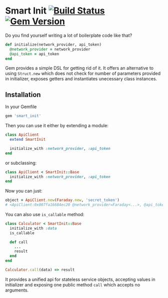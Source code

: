 # Smart Init [![Build Status](https://travis-ci.org/pawurb/smart_init.svg)](https://travis-ci.org/pawurb/smart_init) [![Gem Version](https://badge.fury.io/rb/smart_init.svg)](http://badge.fury.io/rb/smart_init)

Do you find yourself writing a lot of boilerplate code like that?

``` ruby
def initialize(network_provider, api_token)
  @network_provider = network_provider
  @api_token = api_token
end
```

Gem provides a simple DSL for getting rid of it. It offers an alternative to using `Struct.new` which does not check for number of parameters provided in initializer, exposes getters and instantiates unecessary class instances.

## Installation

In your Gemfile

```ruby
gem 'smart_init'
```

Then you can use it either by extending a module:

```ruby
class ApiClient
  extend SmartInit

  initialize_with :network_provider, :api_token
end

```

or subclassing:

```ruby
class ApiClient < SmartInit::Base
  initialize_with :network_provider, :api_token
end

```

Now you can just:

```ruby
object = ApiClient.new(Faraday.new, 'secret_token')
# <ApiClient:0x007fa16684ec20 @network_provider=Faraday<...>, @api_token="secret_token">
```

You can also use `is_callable` method:


```ruby
class Calculator < SmartInit::Base
  initialize_with :data
  is_callable

  def call
    ...
    result
  end
end

Calculator.call(data) => result
```

It provides a unified api for stateless service objects, accepting values in initializer and exposing one public method `call` which accepts no arguments.

